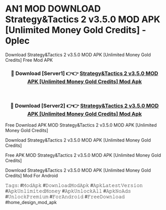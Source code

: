 # AN1 MOD DOWNLOAD Strategy&Tactics 2 v3.5.0 MOD APK [Unlimited Money Gold Credits] - 0plec
Download Strategy&Tactics 2 v3.5.0 MOD APK [Unlimited Money Gold Credits] Free Mod APK

<div align="center">
<h3>🔴 Download [Server1] 👉👉 <a href="https://apk-comot.site?title=Strategy&Tactics_2_v3.5.0_MOD_APK_[Unlimited_Money_Gold_Credits]">Strategy&Tactics 2 v3.5.0 MOD APK [Unlimited Money Gold Credits] Mod Apk</a></h3><br>

<h3>🔴 Download [Server2] 👉👉 <a href="https://apk-comot.site?title=Strategy&Tactics_2_v3.5.0_MOD_APK_[Unlimited_Money_Gold_Credits]">Strategy&Tactics 2 v3.5.0 MOD APK [Unlimited Money Gold Credits] Mod Apk</a></h3>
</div>


Free Download APK MOD Strategy&Tactics 2 v3.5.0 MOD APK [Unlimited Money Gold Credits]

Download Strategy&Tactics 2 v3.5.0 MOD APK [Unlimited Money Gold Credits] 

Free APK MOD Strategy&Tactics 2 v3.5.0 MOD APK [Unlimited Money Gold Credits] 

Download Strategy&Tactics 2 v3.5.0 MOD APK [Unlimited Money Gold Credits] Mod For Android

𝚃𝚊𝚐𝚜: #𝙼𝚘𝚍𝙰𝚙𝚔 #𝙳𝚘𝚠𝚗𝚕𝚘𝚊𝚍𝙼𝚘𝚍𝙰𝚙𝚔 #𝙰𝚙𝚔𝙻𝚊𝚝𝚎𝚜𝚝𝚅𝚎𝚛𝚜𝚒𝚘𝚗 #𝙰𝚙𝚔𝚄𝚗𝚕𝚒𝚖𝚒𝚝𝚎𝚍𝙼𝚘𝚗𝚎𝚢 #𝙰𝚙𝚔𝚄𝚗𝚕𝚘𝚌𝚔𝙰𝚕𝚕 #𝙰𝚙𝚔𝙽𝚘𝙰𝚍𝚜 #𝚄𝚗𝚕𝚘𝚌𝚔𝙿𝚛𝚎𝚖𝚒𝚞𝚖 #𝙵𝚘𝚛𝙰𝚗𝚍𝚛𝚘𝚒𝚍 #𝙵𝚛𝚎𝚎𝙳𝚘𝚠𝚗𝚕𝚘𝚊𝚍 #home_design_mod_apk